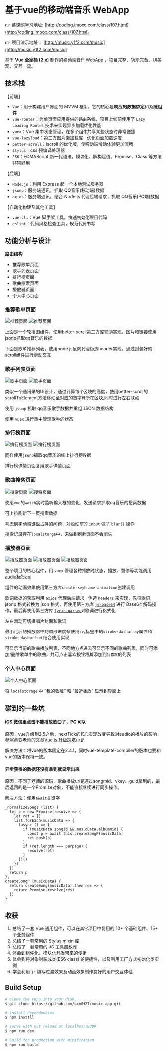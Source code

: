 # 基于vue的移动端音乐 WebApp

👉 慕课网学习地址: [http://coding.imooc.com/class/107.html](http://coding.imooc.com/class/107.html)

👉 项目演示地址： [http://music.y1f2.com/music](http://music.y1f2.com/music)

基于 **Vue 全家桶 (2.x)**  制作的移动端音乐 WebApp ，项目完整、功能完备、UI美观、交互一流。

## 技术栈

【前端】

- `Vue`：用于构建用户界面的 MVVM 框架。它的核心是**响应的数据绑定**和**系统组件**
- `vue-router`：为单页面应用提供的路由系统，项目上线前使用了 `Lazy Loading Routes` 技术来实现异步加载优化性能
- `vuex`：Vue 集中状态管理，在多个组件共享某些状态时非常便捷
- `vue-lazyload`：第三方图片懒加载库，优化页面加载速度
- `better-scroll`：iscroll 的优化版，使移动端滑动体验更加流畅
- `Stylus`：css 预编译处理器
- `ES6`：ECMAScript 新一代语法，模块化、解构赋值、Promise、Class 等方法非常好用

【后端】

- `Node.js`：利用 Express 起一个本地测试服务器
- `jsonp`：服务端通讯。抓取 QQ音乐(移动端)数据
- `axios`：服务端通讯。结合 Node.js 代理后端请求，抓取 QQ音乐(PC端)数据

【自动化构建及其他工具】

- `vue-cli`：Vue 脚手架工具，快速初始化项目代码
- `eslint`：代码风格检查工具，规范代码书写

## 功能分析与设计

**路由结构**

- 推荐歌单页面
- 歌手列表页面
- 排行榜页面
- 歌曲搜索页面
- 播放器页面
- 个人中心页面

### 推荐歌单页面

![推荐页面](https://github.com/zhanght9527/vue-music/blob/master/src/common/image/recommend.jpg)
![推荐页面](https://github.com/zhanght9527/vue-music/blob/master/src/common/image/recommendDetail.jpg)

上面是一个轮播图组件，使用better-scroll第三方库辅助实现，图片和链接使用jsonp抓取qq音乐的数据

下面是歌单推荐列表，使用node.js反向代理伪造header实现，通过封装好的scroll组件进行滑动交互

### 歌手列表页面

![歌手页面](https://github.com/zhanght9527/vue-music/blob/master/src/common/image/singer.jpg)
![歌手页面](https://github.com/zhanght9527/vue-music/blob/master/src/common/image/singerDetail.jpg)

类似一个通讯录的UI设计，通过计算每个区块的高度，使用better-scroll的scrollToElement方法移动至对应的首字母所在区块,同时进行左右联动

使用 `jsonp` 抓取 qq音乐歌手数据并重组 JSON 数据结构

使用 `vuex` 进行集中管理歌手的状态

### 排行榜页面

![排行榜页面](https://github.com/zhanght9527/vue-music/blob/master/src/common/image/rank.jpg)
![排行榜页面](https://github.com/zhanght9527/vue-music/blob/master/src/common/image/rankDetail.jpg)

同样使用`jsonp`抓取qq音乐的线上排行榜数据

排行榜详情页面复用歌手详情页面

### 歌曲搜索页面

![搜索页面](https://github.com/zhanght9527/vue-music/blob/master/src/common/image/search.jpg)
![搜索页面](https://github.com/zhanght9527/vue-music/blob/master/src/common/image/searchDetail.jpg)

使用`vue`的`watch`实时监听输入框的变化，发送请求抓取qq音乐的搜索数据

可上拉刷新下一页搜索数据

考虑到移动端键盘占屏的问题，对滚动前的 `input` 做了 `blur()` 操作

搜索记录存在`localstorge`中，来做到刷新页面不会消失

### 播放器页面

![播放器页面](https://github.com/zhanght9527/vue-music/blob/master/src/common/image/player.jpg)
![播放器页面](https://github.com/zhanght9527/vue-music/blob/master/src/common/image/lyric.jpg)
![播放器页面](https://github.com/zhanght9527/vue-music/blob/master/src/common/image/bottom-player.jpg)

整个项目的核心组件，用 `vuex` 管理各种播放时状态，播放、暂停等功能调用 [audio标签api](http://www.w3school.com.cn/tags/html_ref_audio_video_dom.asp)

组件的动画效果使用第三方库`create-keyframe-animation`创建调用

歌词数据的获取利用 `axios` 代理后端请求，伪造 `headers` 来实现，先将歌词 jsonp 格式转换为 json 格式，再使用第三方库 [`js-base64`](https://github.com/dankogai/js-base64) 进行 Base64 解码操作，最后再使用第三方库 [`lyric-parser`](https://github.com/ustbhuangyi/lyric-parser)对歌词进行格式化

左右滑动可切换唱片封面和歌词

最小化后的播放器中的圆形进度条使用`svg`标签中的`stroke-dasharray`属性和`stroke-dashoffset`结合使用实现

可显示当前的歌曲播放列表，不同地方点进去可显示不同的歌曲列表，同时可添加/删除歌单中的歌曲，并可点击喜欢按钮将其添加到`我喜欢`的列表

### 个人中心页面

![个人中心页面](https://github.com/zhanght9527/vue-music/blob/master/src/common/image/mine.jpg)

将 `localstorage` 中 “我的收藏” 和 “最近播放” 显示到界面上

## 碰到的一些坑

#### iOS 微信里点击不能播放歌曲了，PC 可以

原因：vue升级到2.5之后，nextTick的核心实现改变导致对audio的播放的影响，参照黄轶老师的文章[Vue.js 升级踩坑小记](https://juejin.im/post/5a1af88f5188254a701ec230)

解决方法：将vue的版本固定在2.4.1，同时vue-template-compiler的版本也要和vue的版本保持一致。

#### 异步获得的数据还没有拿到就显示出来

原因：不同于老师的源码，歌曲播放url是通过songmid、vkey、guid拿到的，最后返回的是一个Promise对象，不能直接继续进行同步操作。

解决方法：使用`await`关键字

```
_normalizeSongs (list) {
  let p = new Promise(resolve => {
    let ret = []
    list.forEach(musicData => {
      (async () => {
        if (musicData.songid && musicData.albummid) {
          const p = await this.createSongP(musicData)
          ret.push(p)
        }
        if (ret.length === perpage) {
          resolve(ret)
        }
      })()
    })
  })
  return p
},
createSongP (musicData) {
  return createSong(musicData).then(res => {
    return Promise.resolve(res)
  })
}
```

## 收获

1. 总结了一套 Vue 通用组件，可以在其它项目中复用的 10+ 个基础组件、15+ 个业务组件
2. 总结了一套常用的 Stylus mixin 库
3. 总结了一套常用的 JS 工具函数库
4. 体会到组件化、模块化开发带来的便捷
5. 体会到将对象封装成类(ES6 class) 的便捷性，以及利用工厂方式初始化类实例
6. 学会利用 `js` 编写过渡效果及动画效果制作良好的用户交互体验


## Build Setup

``` bash
# clone the repo into your disk.
$ git clone https://github.com/bxm0927/music-app.git

# install dependencies
$ npm install

# serve with hot reload at localhost:8080
$ npm run dev

# build for production with minification
$ npm run build
```
